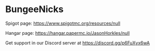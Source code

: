 # BungeeNicks

Spigot page: https://www.spigotmc.org/resources/null

Hangar page: https://hangar.papermc.io/JasonHorkles/null

Get support in our Discord server at https://discord.gg/p6FuXyx6wA
